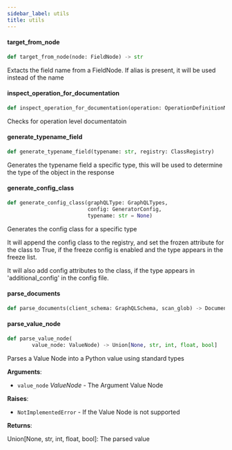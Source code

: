 ```yaml
---
sidebar_label: utils
title: utils
---
```


#### target\_from\_node

```python
def target_from_node(node: FieldNode) -> str
```

Extacts the field name from a FieldNode. If alias is present, it will be used instead of the name

#### inspect\_operation\_for\_documentation

```python
def inspect_operation_for_documentation(operation: OperationDefinitionNode)
```

Checks for operation level documentatoin

#### generate\_typename\_field

```python
def generate_typename_field(typename: str, registry: ClassRegistry)
```

Generates the typename field a specific type, this will be used to determine the type of the object in the response

#### generate\_config\_class

```python
def generate_config_class(graphQLType: GraphQLTypes,
                          config: GeneratorConfig,
                          typename: str = None)
```

Generates the config class for a specific type

It will append the config class to the registry, and set the frozen
attribute for the class to True, if the freeze config is enabled and
the type appears in the freeze list.

It will also add config attributes to the class, if the type appears in
&#x27;additional_config&#x27; in the config file.

#### parse\_documents

```python
def parse_documents(client_schema: GraphQLSchema, scan_glob) -> DocumentNode
```



#### parse\_value\_node

```python
def parse_value_node(
        value_node: ValueNode) -> Union[None, str, int, float, bool]
```

Parses a Value Node into a Python value
using standard types

**Arguments**:

- `value_node` _ValueNode_ - The Argument Value Node
  

**Raises**:

- `NotImplementedError` - If the Value Node is not supported
  

**Returns**:

  Union[None, str, int, float, bool]: The parsed value

